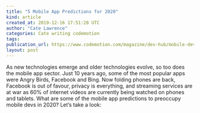 ```yaml
---
title: "5 Mobile App Predictions for 2020"
kind: article
created_at: 2019-12-16 17:51:28 UTC
author: "Cate Lawrence"
categories: Cate writing codemotion
tags: 
publication_url: https://www.codemotion.com/magazine/dev-hub/mobile-dev/5-mobile-app-predictions-for-2020/
layout: post
---
```

As new technologies emerge and older technologies evolve, so too does the mobile app sector. Just 10 years ago, some of the most popular apps were Angry Birds, Facebook and Bing. Now folding phones are back, Facebook is out of favour, privacy is everything, and streaming services are at war as 60% of internet videos are currently being watched on phones and tablets. What are some of the mobile app predictions to preoccupy mobile devs in 2020? Let’s take a look:

